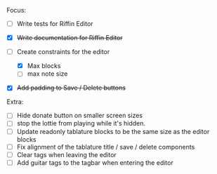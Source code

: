 Focus:
- [ ] Write tests for Riffin Editor
- [x] ~~Write documentation for Riffin Editor~~
- [ ] Create constraints for the editor
  - [x] Max blocks
  - [ ] max note size
- [x] ~~Add padding to Save / Delete buttons~~


Extra:
- [ ] Hide donate button on smaller screen sizes
- [ ] stop the lottie from playing while it's hidden.
- [ ] Update readonly tablature blocks to be the same size as the editor blocks
- [ ] Fix alignment of the tablature title / save / delete components
- [ ] Clear tags when leaving the editor
- [ ] Add guitar tags to the tagbar when entering the editor